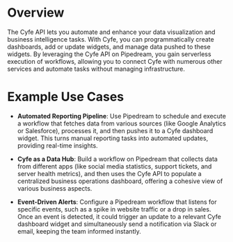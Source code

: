 # Overview

The Cyfe API lets you automate and enhance your data visualization and business intelligence tasks. With Cyfe, you can programmatically create dashboards, add or update widgets, and manage data pushed to these widgets. By leveraging the Cyfe API on Pipedream, you gain serverless execution of workflows, allowing you to connect Cyfe with numerous other services and automate tasks without managing infrastructure.

# Example Use Cases

- **Automated Reporting Pipeline**: Use Pipedream to schedule and execute a workflow that fetches data from various sources (like Google Analytics or Salesforce), processes it, and then pushes it to a Cyfe dashboard widget. This turns manual reporting tasks into automated updates, providing real-time insights.

- **Cyfe as a Data Hub**: Build a workflow on Pipedream that collects data from different apps (like social media statistics, support tickets, and server health metrics), and then uses the Cyfe API to populate a centralized business operations dashboard, offering a cohesive view of various business aspects.

- **Event-Driven Alerts**: Configure a Pipedream workflow that listens for specific events, such as a spike in website traffic or a drop in sales. Once an event is detected, it could trigger an update to a relevant Cyfe dashboard widget and simultaneously send a notification via Slack or email, keeping the team informed instantly.
